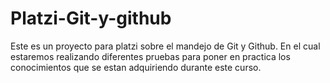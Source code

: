 # Platzi-Git-y-github

Este es un proyecto para platzi sobre el mandejo de Git y Github. 
En el cual estaremos realizando diferentes pruebas para poner en practica los conocimientos que se estan adquiriendo durante este curso. 